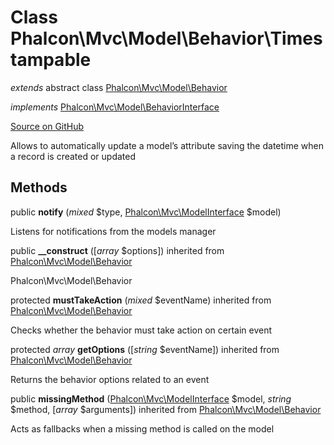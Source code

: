 # Class **Phalcon\\Mvc\\Model\\Behavior\\Timestampable**

*extends* abstract class [Phalcon\Mvc\Model\Behavior](/[[language]]/[[version]]/api/Phalcon_Mvc_Model_Behavior)

*implements* [Phalcon\Mvc\Model\BehaviorInterface](/[[language]]/[[version]]/api/Phalcon_Mvc_Model_BehaviorInterface)

<a href="https://github.com/phalcon/cphalcon/blob/master/phalcon/mvc/model/behavior/timestampable.zep" class="btn btn-default btn-sm">Source on GitHub</a>

Allows to automatically update a model’s attribute saving the
datetime when a record is created or updated


## Methods
public  **notify** (*mixed* $type, [Phalcon\Mvc\ModelInterface](/[[language]]/[[version]]/api/Phalcon_Mvc_ModelInterface) $model)

Listens for notifications from the models manager



public  **__construct** ([*array* $options]) inherited from [Phalcon\Mvc\Model\Behavior](/[[language]]/[[version]]/api/Phalcon_Mvc_Model_Behavior)

Phalcon\\Mvc\\Model\\Behavior



protected  **mustTakeAction** (*mixed* $eventName) inherited from [Phalcon\Mvc\Model\Behavior](/[[language]]/[[version]]/api/Phalcon_Mvc_Model_Behavior)

Checks whether the behavior must take action on certain event



protected *array* **getOptions** ([*string* $eventName]) inherited from [Phalcon\Mvc\Model\Behavior](/[[language]]/[[version]]/api/Phalcon_Mvc_Model_Behavior)

Returns the behavior options related to an event



public  **missingMethod** ([Phalcon\Mvc\ModelInterface](/[[language]]/[[version]]/api/Phalcon_Mvc_ModelInterface) $model, *string* $method, [*array* $arguments]) inherited from [Phalcon\Mvc\Model\Behavior](/[[language]]/[[version]]/api/Phalcon_Mvc_Model_Behavior)

Acts as fallbacks when a missing method is called on the model



